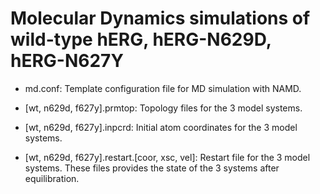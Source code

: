 # Molecular Dynamics simulations of wild-type hERG, hERG-N629D, hERG-N627Y

* md.conf: Template configuration file for MD simulation with NAMD.

* [wt, n629d, f627y].prmtop: Topology files for the 3 model systems.

* [wt, n629d, f627y].inpcrd: Initial atom coordinates  for the 3 model systems.

* [wt, n629d, f627y].restart.[coor, xsc, vel]: Restart file for the 3 model systems. These files provides the state of the 3 systems after equilibration.
